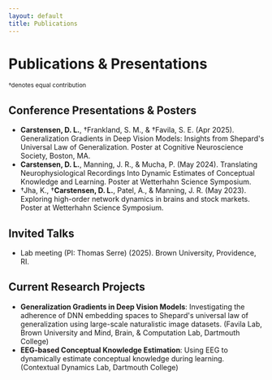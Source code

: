 ```yaml
---
layout: default
title: Publications
---
```


# Publications & Presentations
<small>†denotes equal contribution</small>

## Conference Presentations & Posters

<ul class="publications-list">
<li><strong>Carstensen, D. L.</strong>, †Frankland, S. M., & †Favila, S. E. (Apr 2025). Generalization Gradients in Deep Vision Models: Insights from Shepard's Universal Law of Generalization. Poster at Cognitive Neuroscience Society, Boston, MA. <a href="https://bpb-us-w2.wpmucdn.com/sites.brown.edu/dist/0/659/files/2025/04/Carstensen_CNS_2025.pdf" target="_blank" rel="noopener noreferrer"><i class="fas fa-download"></i></a></li>

<li><strong>Carstensen, D. L.</strong>, Manning, J. R., & Mucha, P. (May 2024). Translating Neurophysiological Recordings Into Dynamic Estimates of Conceptual Knowledge and Learning. Poster at Wetterhahn Science Symposium.</li>

<li>†Jha, K., †<strong>Carstensen, D. L.</strong>, Patel, A., & Manning, J. R. (May 2023). Exploring high-order network dynamics in brains and stock markets. Poster at Wetterhahn Science Symposium.</li>
</ul>

## Invited Talks

<ul class="publications-list">
<li>Lab meeting (PI: Thomas Serre) (2025). Brown University, Providence, RI.</li>
</ul>

## Current Research Projects

<ul class="publications-list">
<li><strong>Generalization Gradients in Deep Vision Models</strong>: Investigating the adherence of DNN embedding spaces to Shepard's universal law of generalization using large-scale naturalistic image datasets. (Favila Lab, Brown University and Mind, Brain, & Computation Lab, Dartmouth College)</li>

<li><strong>EEG-based Conceptual Knowledge Estimation</strong>: Using EEG to dynamically estimate conceptual knowledge during learning. (Contextual Dynamics Lab, Dartmouth College)</li>
</ul>
